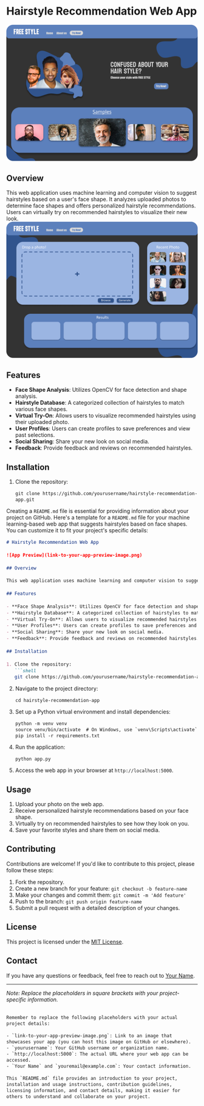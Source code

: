 # Hairstyle Recommendation Web App

![App Preview](FreeStyle_main.png)


## Overview

This web application uses machine learning and computer vision to suggest hairstyles based on a user's face shape. It analyzes uploaded photos to determine face shapes and offers personalized hairstyle recommendations. Users can virtually try on recommended hairstyles to visualize their new look.
![App Preview](FreeStyle_function.png)

## Features

- **Face Shape Analysis**: Utilizes OpenCV for face detection and shape analysis.
- **Hairstyle Database**: A categorized collection of hairstyles to match various face shapes.
- **Virtual Try-On**: Allows users to visualize recommended hairstyles using their uploaded photo.
- **User Profiles**: Users can create profiles to save preferences and view past selections.
- **Social Sharing**: Share your new look on social media.
- **Feedback**: Provide feedback and reviews on recommended hairstyles.

## Installation

1. Clone the repository:
   ```shell
   git clone https://github.com/yourusername/hairstyle-recommendation-app.git
Creating a `README.md` file is essential for providing information about your project on GitHub. Here's a template for a `README.md` file for your machine learning-based web app that suggests hairstyles based on face shapes. You can customize it to fit your project's specific details:

```markdown
# Hairstyle Recommendation Web App

![App Preview](link-to-your-app-preview-image.png)

## Overview

This web application uses machine learning and computer vision to suggest hairstyles based on a user's face shape. It analyzes uploaded photos to determine face shapes and offers personalized hairstyle recommendations. Users can virtually try on recommended hairstyles to visualize their new look.

## Features

- **Face Shape Analysis**: Utilizes OpenCV for face detection and shape analysis.
- **Hairstyle Database**: A categorized collection of hairstyles to match various face shapes.
- **Virtual Try-On**: Allows users to visualize recommended hairstyles using their uploaded photo.
- **User Profiles**: Users can create profiles to save preferences and view past selections.
- **Social Sharing**: Share your new look on social media.
- **Feedback**: Provide feedback and reviews on recommended hairstyles.

## Installation

1. Clone the repository:
   ```shell
   git clone https://github.com/yourusername/hairstyle-recommendation-app.git
   ```

2. Navigate to the project directory:
   ```shell
   cd hairstyle-recommendation-app
   ```

3. Set up a Python virtual environment and install dependencies:
   ```shell
   python -m venv venv
   source venv/bin/activate  # On Windows, use `venv\Scripts\activate`
   pip install -r requirements.txt
   ```

4. Run the application:
   ```shell
   python app.py
   ```

5. Access the web app in your browser at `http://localhost:5000`.

## Usage

1. Upload your photo on the web app.
2. Receive personalized hairstyle recommendations based on your face shape.
3. Virtually try on recommended hairstyles to see how they look on you.
4. Save your favorite styles and share them on social media.

## Contributing

Contributions are welcome! If you'd like to contribute to this project, please follow these steps:

1. Fork the repository.
2. Create a new branch for your feature: `git checkout -b feature-name`
3. Make your changes and commit them: `git commit -m 'Add feature'`
4. Push to the branch: `git push origin feature-name`
5. Submit a pull request with a detailed description of your changes.

## License

This project is licensed under the [MIT License](LICENSE).

## Contact

If you have any questions or feedback, feel free to reach out to [Your Name](mailto:youremail@example.com).

---

*Note: Replace the placeholders in square brackets with your project-specific information.*
```

Remember to replace the following placeholders with your actual project details:

- `link-to-your-app-preview-image.png`: Link to an image that showcases your app (you can host this image on GitHub or elsewhere).
- `yourusername`: Your GitHub username or organization name.
- `http://localhost:5000`: The actual URL where your web app can be accessed.
- `Your Name` and `youremail@example.com`: Your contact information.

This `README.md` file provides an introduction to your project, installation and usage instructions, contribution guidelines, licensing information, and contact details, making it easier for others to understand and collaborate on your project.
